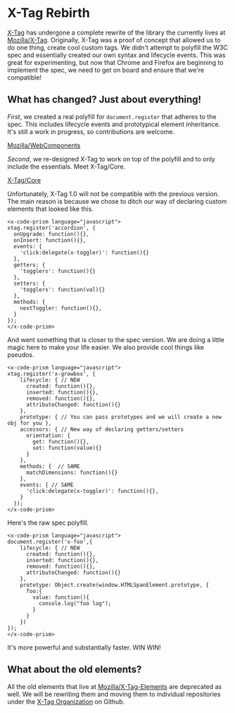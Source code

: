 # X-Tag Rebirth

[X-Tag](https://github.com/x-tag/core) has undergone a complete rewrite of the library the currently lives at [Mozilla/X-Tag](https://github.com/mozilla/x-tag).  Originally, X-Tag was a proof of concept that allowed us to do one thing, create cool custom tags.  We didn't attempt to polyfill the W3C spec and essentially created our own syntax and lifecycle events.  This was great for experimenting, but now that Chrome and Firefox are beginning to implement the spec, we need to get on board and ensure that we're compatible!


## What has changed? Just about everything!


*First*, we created a real polyfill for `document.register` that adheres to the spec.  This includes lifecycle events and prototypical element inheritance.  It's still a work in progress, so contributions are welcome.

[Mozilla/WebComponents](https://github.com/mozilla/web-components)

*Second*, we re-designed X-Tag to work on top of the polyfill and to only include the essentials.  Meet X-Tag/Core.

[X-Tag/Core](https://github.com/x-tag/core)

Unfortunately, X-Tag 1.0 will not be compatible with the previous version.  The main reason is because we chose to ditch our way of declaring custom elements that looked like this.


```
<x-code-prism language="javascript">
xtag.register('accordion', {
  onUpgrade: function(){},
  onInsert: function(){},
  events: {
    'click:delegate(x-toggler)': function(){}
  },
  getters: {
    'togglers': function(){}
  },
  setters: {
    'togglers': function(val){}
  },
  methods: {
    nextToggler: function(){},
  }
});
</x-code-prism>
```

And went something that is closer to the spec version.  We are doing a little magic here to make your life easier.  We also provide cool things like pseudos.

```
<x-code-prism language="javascript">
xtag.register('x-growbox', {
    lifecycle: { // NEW
      created: function(){},
      inserted: function(){},
      removed: function(){},
      attributeChanged: function(){}
    },
    prototype: { // You can pass prototypes and we will create a new obj for you },
    accessors: { // New way of declaring getters/setters
      orientation: {
        get: function(){},
        set: function(value){}
      }
    },
    methods: {  // SAME
      matchDimensions: function(){}
    },
    events: { // SAME 
      'click:delegate(x-toggler)': function(){}, 
    }
  });
</x-code-prism>
```

Here's the raw spec polyfill.  

```
<x-code-prism language="javascript">
document.register('x-foo',{
    lifecycle: { // NEW
      created: function(){},
      inserted: function(){},
      removed: function(){},
      attributeChanged: function(){}
    },
    prototype: Object.create(window.HTMLSpanElement.prototype, {
      foo:{
        value: function(){
          console.log("foo log");
        }
      }
    })
});
</x-code-prism>

```

It's more powerful and substantially faster. WIN WIN!

## What about the old elements?

All the old elements that live at [Mozilla/X-Tag-Elements](https://github.com/mozilla/x-tag-elements) are deprecated as well.  We will be rewriting them and moving them to individual repositories under the [X-Tag Organization](https://github.com/x-tag) on Github.

